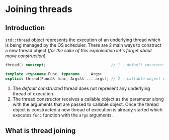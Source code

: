 # Joining threads

## Introduction

`std::thread` object represents the execution of an underlying thread which is being managed by the
OS scheduler. There are 2 main ways to construct a new thread object (_for the sake of this
explaination let's forget about move construction_)

```cpp
thread() noexcept;                             // 1 - default construction

template <typename Func, typename ... Args>
explicit thread(Func&& func, Args&& ... args); // 2 - callable object with its arguments

```

1. The _default constructed_ thread does not represent any underlying thread of execution.
2. The thread constructor receives a callable object as the parameter along with the arguments that
  are passed to callable object. Once the thread object is constructed a new thread of execution
  is already started which executes `func` function with the `args` arguments.

## What is thread joining

